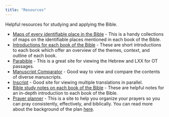 ```yaml
---
title: "Resources"
---
```


Helpful resources for studying and applying the Bible.

- [Maps of every identifiable place in the Bible](http://www.openbible.info/geo/) - This is a handy collections of maps on the identifiable places mentioned in each book of the Bible.
- [Introductions for each book of the Bible](https://www.gty.org/library/bible-introductions/MSB01/) - These are short introductions to each book which offer an overview of the themes, context, and outline of each book.
- [Parabible](https://parabible.com/) - This is a great site for viewing the Hebrew and LXX for OT passages.
- [Manuscript Comparator](http://prototypes.openscriptures.org/manuscript-comparator/) - Good way to view and compare the contents of diverse manuscripts.
- [Inscript](https://inscript.org/) - Good site for viewing multiple translations in parallel.
- [Bible study notes on each book of the Bible](http://www.soniclight.com/constable/notes.htm) - These are helpful notes for an in-depth introduction to each book of the Bible.
- [Prayer planner](http://prayer.hightower.space) - This is a site to help you organize your prayers so you can pray consistently, effectively, and biblically. You can read more about the background of the plan [here](https://bible.hightower.space/posts/prayer-plan/).
